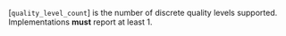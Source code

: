 [`quality_level_count`] is the number of discrete quality levels
supported.
Implementations  **must**  report at least 1.